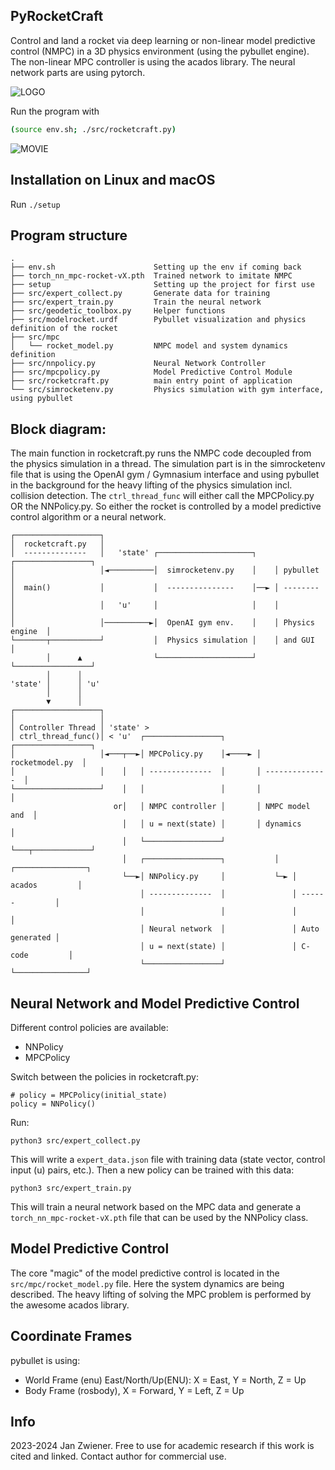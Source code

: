PyRocketCraft
-------------

Control and land a rocket via deep learning or non-linear model predictive
control (NMPC) in a 3D physics environment (using the pybullet engine).  The
non-linear MPC controller is using the acados library. The neural network parts
are using pytorch.

![LOGO](img/pyrocketcraft.png)

Run the program with

```sh
(source env.sh; ./src/rocketcraft.py)
```

![MOVIE](img/compare.gif)

Installation on Linux and macOS
-------------------------------

Run `./setup`

Program structure
-----------------

    .
    ├── env.sh                      Setting up the env if coming back
    ├── torch_nn_mpc-rocket-vX.pth  Trained network to imitate NMPC
    ├── setup                       Setting up the project for first use
    ├── src/expert_collect.py       Generate data for training
    ├── src/expert_train.py         Train the neural network
    ├── src/geodetic_toolbox.py     Helper functions
    ├── src/modelrocket.urdf        Pybullet visualization and physics definition of the rocket
    ├── src/mpc
    │   └── rocket_model.py         NMPC model and system dynamics definition
    ├── src/nnpolicy.py             Neural Network Controller
    ├── src/mpcpolicy.py            Model Predictive Control Module
    ├── src/rocketcraft.py          main entry point of application
    └── src/simrocketenv.py         Physics simulation with gym interface, using pybullet

Block diagram:
--------------

The main function in rocketcraft.py runs the NMPC code decoupled from the
physics simulation in a thread. The simulation part is in the simrocketenv file
that is using the OpenAI gym / Gymnasium interface and using pybullet in the
background for the heavy lifting of the physics simulation incl. collision
detection.
The `ctrl_thread_func` will either call the MPCPolicy.py OR the NNPolicy.py.
So either the rocket is controlled by a model predictive control algorithm or
a neural network.


    ┌───────────────────┐
    │  rocketcraft.py   │
    │  --------------   │   'state' ┌─────────────────────┐    ┌─────────────────┐
    │                   │◄──────────│  simrocketenv.py    │    │ pybullet        │
    │  main()           │           │  ---------------    │──► │ --------        │
    │                   │   'u'     │                     │    │                 │
    │                   │──────────►│  OpenAI gym env.    │    │ Physics engine  │
    └───────┬───────────┘           │  Physics simulation │    │ and GUI         │
            │      ▲                └─────────────────────┘    └─────────────────┘
            │      │
    'state' │      │ 'u'
            │      │
            ▼      │
    ┌───────────────────┐
    │                   │
    │ Controller Thread │ 'state' >
    │ ctrl_thread_func()│ < 'u'  ┌─────────────────┐       ┌─────────────────┐
    │                   │◄───┬──►│ MPCPolicy.py    │◄────► │ rocketmodel.py  │
    │                   │    │   │ --------------  │       │ --------------  │
    └───────────────────┘    │   │                 │       │                 │
                           or│   │ NMPC controller │       │ NMPC model and  │
                             │   │ u = next(state) │       │ dynamics        │
                             │   └─────────────────┘       └───┬─────────────┘
                             │   ┌─────────────────┐           │   ┌────────────────┐
                             └──►│ NNPolicy.py     │           └─► │ acados         │
                                 │ --------------  │               │ ------         │
                                 │                 │               │                │
                                 │ Neural network  │               │ Auto generated │
                                 │ u = next(state) │               │ C-code         │
                                 └─────────────────┘               └────────────────┘


Neural Network and Model Predictive Control
-------------------------------------------

Different control policies are available:

 - NNPolicy
 - MPCPolicy

Switch between the policies in rocketcraft.py:

    # policy = MPCPolicy(initial_state)
    policy = NNPolicy()

Run:

    python3 src/expert_collect.py

This will write a `expert_data.json` file with training data (state vector, control input
(u) pairs, etc.). Then a new policy can be trained with this data:

    python3 src/expert_train.py

This will train a neural network based on the MPC data and generate a
`torch_nn_mpc-rocket-vX.pth` file that can be used by the NNPolicy class.

Model Predictive Control
------------------------

The core "magic" of the model predictive control is located in the
`src/mpc/rocket_model.py` file. Here the system dynamics are being described.
The heavy lifting of solving the MPC problem is performed by the awesome acados
library.

Coordinate Frames
-----------------

pybullet is using:

 - World Frame (enu) East/North/Up(ENU): X = East, Y = North, Z = Up
 - Body Frame (rosbody), X = Forward, Y = Left, Z = Up

Info
----

2023-2024 Jan Zwiener. Free to use for academic research if this work is cited and linked. Contact author for commercial use.
